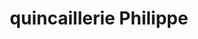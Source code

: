 ---
title: "quincaillerie Philippe"
url: /entrelacs/quincaillerie-philippe/
shop: matériel informatique
---
